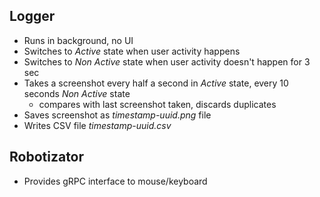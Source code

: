 

## Logger

 - Runs in background, no UI
 - Switches to *Active* state when user activity happens
 - Switches to *Non Active* state when user activity doesn't happen for 3 sec
 - Takes a screenshot every half a second in *Active* state, every 10 seconds *Non Active* state
    - compares with last screenshot taken, discards duplicates
 - Saves screenshot as *timestamp-uuid.png* file
 - Writes CSV file *timestamp-uuid.csv*


## Robotizator

 - Provides gRPC interface to mouse/keyboard
